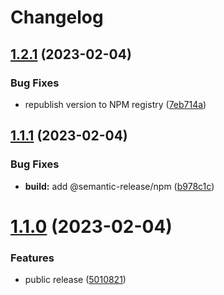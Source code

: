 # Changelog

## [1.2.1](https://github.com/dxnter/lastfm-readme/compare/v1.2.0...v1.2.1) (2023-02-04)


### Bug Fixes

* republish version to NPM registry ([7eb714a](https://github.com/dxnter/lastfm-readme/commit/7eb714a12834d2ded6a3dd1b1048902f6799c68e))

## [1.1.1](https://github.com/dxnter/lastfm-readme/compare/v1.1.0...v1.1.1) (2023-02-04)


### Bug Fixes

* **build:** add @semantic-release/npm ([b978c1c](https://github.com/dxnter/lastfm-readme/commit/b978c1c9a4e10e7f9eeaba9392aa3bc451ed3cea))

# [1.1.0](https://github.com/dxnter/lastfm-readme/compare/v1.0.0...v1.1.0) (2023-02-04)


### Features

* public release ([5010821](https://github.com/dxnter/lastfm-readme/commit/5010821abd63b40ebfb3f958945952d3e4ec16d7))
